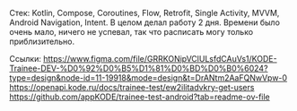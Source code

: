 Стек: Kotlin, Compose, Coroutines, Flow, Retrofit, Single Activity, MVVM, Android Navigation, Intent.
В целом делал работу 2 дня.
Времени было очень мало, ничего не успевал, так что расписать могу только приблизительно.

Ссылки:
https://www.figma.com/file/GRRKONipVClULsfdCAuVs1/KODE-Trainee-DEV-%D0%92%D0%B5%D1%81%D0%BD%D0%B0%6024?type=design&node-id=11-19918&mode=design&t=DrANtm2AaFQNwVpw-0
https://openapi.kode.ru/docs/trainee-test/ew2ilitadvkry-get-users
https://github.com/appKODE/trainee-test-android?tab=readme-ov-file
